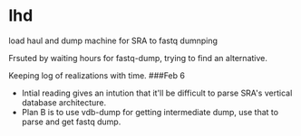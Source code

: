 # lhd
load haul and dump machine for SRA to fastq dumnping

Frsuted by waiting hours for fastq-dump, trying to find an alternative.

Keeping log of realizations with time.
###Feb 6
* Intial reading gives an intution that it'll be difficult to parse SRA's vertical database architecture.
* Plan B is to use vdb-dump for getting intermediate dump, use that to parse and get fastq dump.
